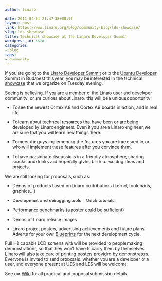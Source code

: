 ```yaml
---
author: linaro

date: 2011-04-04 21:47:38+00:00
layout: post
link: https://www.linaro.org/blog/community-blog/lds-showcase/
slug: lds-showcase
title: Technical showcase at the Linaro Developer Summit
wordpress_id: 3378
categories:
- blog
tags:
- Community
---
```


If you are going to the [Linaro Developer Summit](https://wiki.linaro.org/Events/2011-05-LDS/) or to the [Ubuntu Developer Summit](http://uds.ubuntu.com/) in Budapest this year, you may be interested in the [technical showcase](https://wiki.linaro.org/Events/2011-05-LDS/Showcase) that we organize on Tuesday evening.

Seeing is believing. If you are a member of the Linaro user and developer community, or are curious about Linaro, this will be a unique opportunity:




  * To see the newest Cortex A8 and Cortex A9 boards in action, and in real life.


  * To learn about technical resources that have been or are being developed by Linaro engineers. Even if you are a Linaro engineer, we are sure that you will learn new things there.


  * To meet the guys implementing the features you are interested in, or who will implement these features after you convince them.


  * To have passionate discussions in a friendly atmosphere, sharing snacks and drinks and hopefully giving birth to exciting ideas and projects.



We are still looking for proposals, such as:


  * Demos of products based on Linaro contributions (kernel, toolchains, graphics...)


  * Development and debugging tools - Quick tutorials


  * Performance benchmarks (a poster could be sufficient)


  * Demos of Linaro release images


  * Linaro project posters, advertising achievements and future plans. Adverts for your own [Blueprints](https://blueprints.launchpad.net/linaro) for the next development cycle.



Full HD capable LCD screens with will be provided to people making demonstrations, so that they won't have to carry them by themselves. Linaro will also take care of printing posters provided by demonstrators. Everyone is invited to send proposals, whether you are a developer or a user, and everyone present at UDS and LDS will be welcome.

See our [Wiki](https://wiki.linaro.org/Events/2011-05-LDS) for all practical and proposal submission details.

